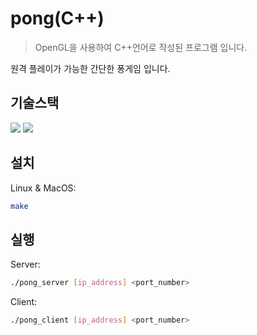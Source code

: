 # pong(C++)
> OpenGL을 사용하여 C++언어로 작성된 프로그램 입니다.

원격 플레이가 가능한 간단한 퐁게임 입니다.

## 기술스택
<img src="https://img.shields.io/badge/C/C++-00599C?style=flat&logo=cplusplus&logoColor=white"/><a>
<img src="https://img.shields.io/badge/OpenGL-5586A4?style=flat&logo=OpenGL@&logoColor=white"/>

<!--
https://www.d5br5.dev/blog/pro_tip/tech_stack_icon  // 기술스택 뱃지 활용법 블로그
<img src="https://img.shields.io/badge/@-00599C?style=flat&logo=@&logoColor=white"/> // 기술스택 뱃지 양식
-->

## 설치

Linux & MacOS:

```sh
make
```

<!--
Windows:

```sh
edit autoexec.bat
``` -->

## 실행

Server:

```sh
./pong_server [ip_address] <port_number>
```


Client:

```sh
./pong_client [ip_address] <port_number>
```

<!--

## Usage example

A few motivating and useful examples of how your product can be used. Spice this up with code blocks and potentially more screenshots.

_For more examples and usage, please refer to the [Wiki][wiki]._

## Development setup

Describe how to install all development dependencies and how to run an automated test-suite of some kind. Potentially do this for multiple platforms.

```sh
make install
npm test
```


## Release History

* 0.2.1
    * CHANGE: Update docs (module code remains unchanged)
* 0.2.0
    * CHANGE: Remove `setDefaultXYZ()`
    * ADD: Add `init()`
* 0.1.1
    * FIX: Crash when calling `baz()` (Thanks @GenerousContributorName!)
* 0.1.0
    * The first proper release
    * CHANGE: Rename `foo()` to `bar()`
* 0.0.1
    * Work in progress


## Meta

Your Name – [@YourTwitter](https://twitter.com/dbader_org) – YourEmail@example.com

Distributed under the XYZ license. See ``LICENSE`` for more information.

[https://github.com/yourname/github-link](https://github.com/dbader/)

## Contributing

1. Fork it (<https://github.com/yourname/yourproject/fork>)
2. Create your feature branch (`git checkout -b feature/fooBar`)
3. Commit your changes (`git commit -am 'Add some fooBar'`)
4. Push to the branch (`git push origin feature/fooBar`)
5. Create a new Pull Request

<!-- Markdown link & img dfn's -->
[npm-image]: https://img.shields.io/npm/v/datadog-metrics.svg?style=flat-square
[npm-url]: https://npmjs.org/package/datadog-metrics
[npm-downloads]: https://img.shields.io/npm/dm/datadog-metrics.svg?style=flat-square
[travis-image]: https://img.shields.io/travis/dbader/node-datadog-metrics/master.svg?style=flat-square
[travis-url]: https://travis-ci.org/dbader/node-datadog-metrics
[wiki]: https://github.com/yourname/yourproject/wiki-->
